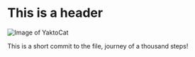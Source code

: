 # This is a header 




![Image of YaktoCat](https://octodex.github.com/images/yaktocat.png)









This is a short commit to the file, journey of a thousand steps! 
